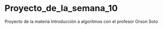 # Proyecto_de_la_semana_10
Proyecto de la materia Introducción a algoritmos con el profesor Orson Soto
